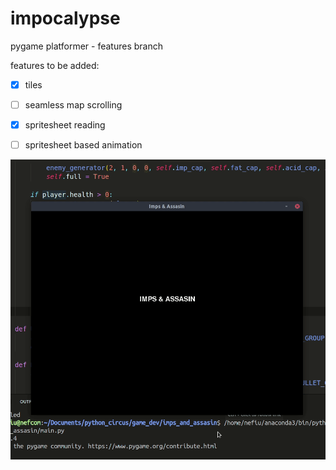 # impocalypse
pygame platformer - features branch

features to be added:
- [x] tiles
- [ ] seamless map scrolling
- [x] spritesheet reading
- [ ] spritesheet based animation



![ImpocalypseGIF](https://github.com/nefiu/impocalypse/blob/impocalypse-new-features/demoooo.gif)

